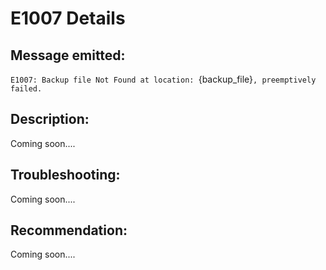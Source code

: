 # E1007 Details

## Message emitted:

`E1007: Backup file Not Found at location: `{backup_file}`, preemptively failed.`

## Description:

Coming soon....

## Troubleshooting:

Coming soon....

## Recommendation:

Coming soon....